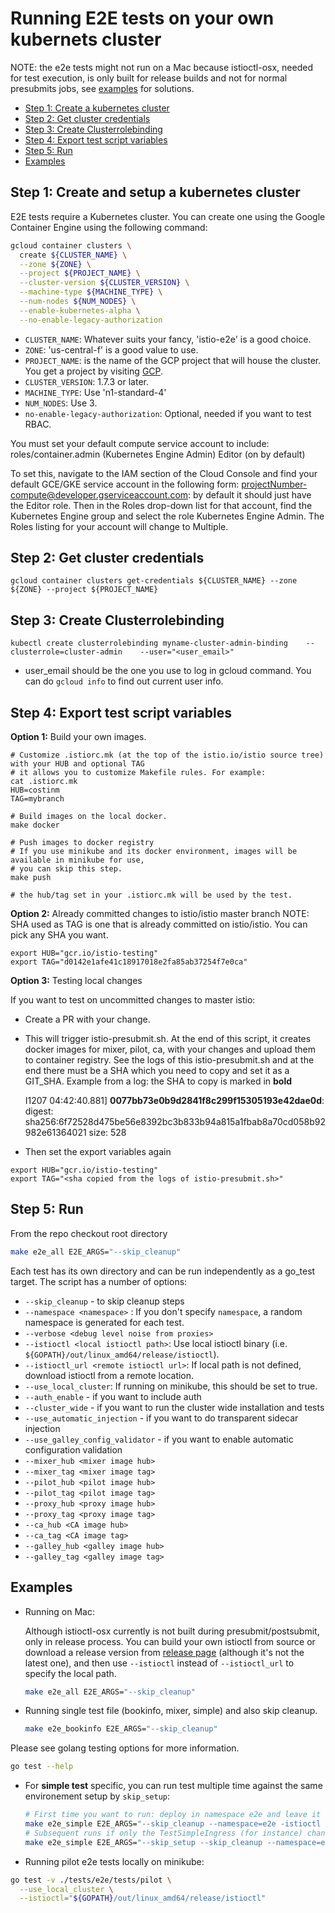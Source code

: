 # Running E2E tests on your own kubernets cluster

NOTE: the e2e tests might not run on a Mac because istioctl-osx, needed for test execution, is only built for release
builds and not for normal presubmits jobs, see [examples](#examples) for solutions.

* [Step 1: Create a kubernetes cluster](#step-1-create-and-setup-a-kubernetes-cluster)
* [Step 2: Get cluster credentials](#step-2-get-cluster-credentials)
* [Step 3: Create Clusterrolebinding](#step-3-create-clusterrolebinding)
* [Step 4: Export test script variables](#step-4-export-test-script-variables)
* [Step 5: Run](#step-5-run)
* [Examples](#examples)

## Step 1: Create and setup a kubernetes cluster
E2E tests require a Kubernetes cluster. You can create one using the Google Container Engine using
the following command:

```bash
gcloud container clusters \
  create ${CLUSTER_NAME} \
  --zone ${ZONE} \
  --project ${PROJECT_NAME} \
  --cluster-version ${CLUSTER_VERSION} \
  --machine-type ${MACHINE_TYPE} \
  --num-nodes ${NUM_NODES} \
  --enable-kubernetes-alpha \
  --no-enable-legacy-authorization
 ```

 - `CLUSTER_NAME`: Whatever suits your fancy, 'istio-e2e' is a good choice.
 - `ZONE`: 'us-central-f' is a good value to use.
 - `PROJECT_NAME`: is the name of the GCP project that will house the cluster. You get a project by visiting [GCP](https://console.cloud.google.com).
 - `CLUSTER_VERSION`: 1.7.3 or later.
 - `MACHINE_TYPE`: Use 'n1-standard-4'
 - `NUM_NODES`: Use 3.
 - `no-enable-legacy-authorization`: Optional, needed if you want to test RBAC.

You must set your default compute service account to include:
roles/container.admin (Kubernetes Engine Admin)
Editor (on by default)

To set this, navigate to the IAM section of the Cloud Console and find your default GCE/GKE service account in the
following form: projectNumber-compute@developer.gserviceaccount.com: by default it should just have the Editor role.
Then in the Roles drop-down list for that account, find the Kubernetes Engine group and select the role Kubernetes
Engine Admin. The Roles listing for your account will change to Multiple.

## Step 2: Get cluster credentials
```
gcloud container clusters get-credentials ${CLUSTER_NAME} --zone ${ZONE} --project ${PROJECT_NAME}
```

## Step 3: Create Clusterrolebinding
```
kubectl create clusterrolebinding myname-cluster-admin-binding    --clusterrole=cluster-admin    --user="<user_email>"
```
* user_email should be the one you use to log in gcloud command. You can do `gcloud info` to find out current user info.


## Step 4: Export test script variables

**Option 1:** Build your own images.

```
# Customize .istiorc.mk (at the top of the istio.io/istio source tree) with your HUB and optional TAG
# it allows you to customize Makefile rules. For example:
cat .istiorc.mk
HUB=costinm
TAG=mybranch

# Build images on the local docker.
make docker

# Push images to docker registry
# If you use minikube and its docker environment, images will be  available in minikube for use,
# you can skip this step.
make push

# the hub/tag set in your .istiorc.mk will be used by the test.

```

**Option 2:** Already committed changes to istio/istio master branch
NOTE: SHA used as TAG is one that is already committed on istio/istio. You can pick any SHA you want.
```
export HUB="gcr.io/istio-testing"
export TAG="d0142e1afe41c18917018e2fa85ab37254f7e0ca"
```

**Option 3:** Testing local changes

If you want to test on uncommitted changes to master istio:
* Create a PR with your change.
* This will trigger istio-presubmit.sh. At the end of this script, it creates docker images for mixer, pilot, ca, with
your changes and upload them to container registry. See the logs of this istio-presubmit.sh and at the end there must
be a SHA which you need to copy and set it as a GIT_SHA. Example from a log: the SHA to copy is marked in **bold**

	I1207 04:42:40.881] **0077bb73e0b9d2841f8c299f15305193e42dae0d**: digest: sha256:6f72528d475be56e8392bc3b833b94a815a1fbab8a70cd058b92982e61364021 size: 528

* Then set the export variables again
```
export HUB="gcr.io/istio-testing"
export TAG="<sha copied from the logs of istio-presubmit.sh>"
```

## Step 5: Run

From the repo checkout root directory

```bash
make e2e_all E2E_ARGS="--skip_cleanup"
```

Each test has its own directory and can be run independently as a
go_test target. The script has a number of options:

* `--skip_cleanup` - to skip cleanup steps
* `--namespace <namespace>` : If you don't specify `namespace`, a random namespace is generated for each test.
* `--verbose <debug level noise from proxies>`
* `--istioctl <local istioctl path>`: Use local istioctl binary (i.e. `${GOPATH}/out/linux_amd64/release/istioctl`).
* `--istioctl_url <remote istioctl url>`: If local path is not defined, download istioctl from a remote location.
* `--use_local_cluster`: If running on minikube, this should be set to true.
* `--auth_enable` - if you want to include auth
* `--cluster_wide` - if you want to run the cluster wide installation and tests
* `--use_automatic_injection` - if you want to do transparent sidecar injection
* `--use_galley_config_validator` - if you want to enable automatic configuration validation
* `--mixer_hub <mixer image hub>`
* `--mixer_tag <mixer image tag>`
* `--pilot_hub <pilot image hub>`
* `--pilot_tag <pilot image tag>`
* `--proxy_hub <proxy image hub>`
* `--proxy_tag <proxy image tag>`
* `--ca_hub <CA image hub>`
* `--ca_tag <CA image tag>`
* `--galley_hub <galley image hub>`
* `--galley_tag <galley image tag>`

## Examples

* Running on Mac:

  Although istioctl-osx currently is not built during presubmit/postsubmit, only in release process. You can build your own istioctl from source or download a release version from [release page](https://github.com/istio/istio/releases) (although it's not the latest one), and then use `--istioctl` instead of `--istioctl_url` to specify the local path.

  ```bash
  make e2e_all E2E_ARGS="--skip_cleanup"
  ```

* Running single test file (bookinfo, mixer, simple) and also skip cleanup.

  ```bash
  make e2e_bookinfo E2E_ARGS="--skip_cleanup"
  ```

Please see golang testing options for more information.

  ```bash
  go test --help
  ```

* For **simple test** specific, you can run test multiple time against the same environement setup by `skip_setup`:
  ```bash
  # First time you want to run: deploy in namespace e2e and leave it running:
  make e2e_simple E2E_ARGS="--skip_cleanup --namespace=e2e -istioctl ~/istioctl-osx --auth_enable"
  # Subsequent runs if only the TestSimpleIngress (for instance) changes:
  make e2e_simple E2E_ARGS="--skip_setup --skip_cleanup --namespace=e2e -istioctl ~/istioctl-osx --auth_enable --test.run TestSimpleIngress"
  ```

* Running pilot e2e tests locally on minikube:

```bash
go test -v ./tests/e2e/tests/pilot \
  --use_local_cluster \
  --istioctl="${GOPATH}/out/linux_amd64/release/istioctl"
```


